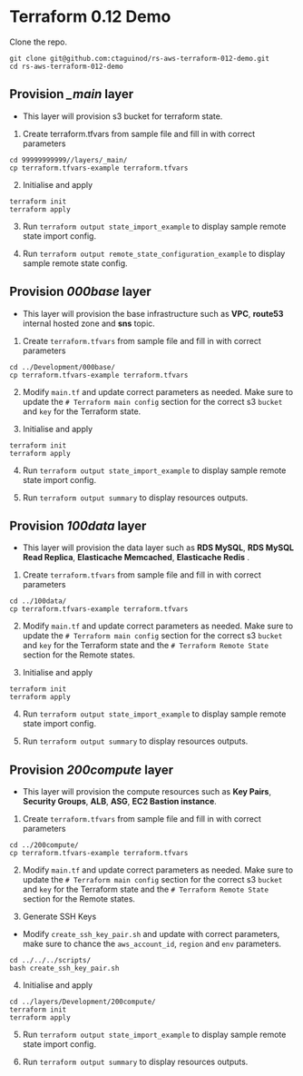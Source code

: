 # Terraform 0.12 Demo

Clone the repo.
```
git clone git@github.com:ctaguinod/rs-aws-terraform-012-demo.git
cd rs-aws-terraform-012-demo
```

## Provision ***_main*** layer
- This layer will provision s3 bucket for terraform state.

1. Create terraform.tfvars from sample file and fill in with correct parameters
```
cd 99999999999//layers/_main/
cp terraform.tfvars-example terraform.tfvars
```

2. Initialise and apply
```
terraform init
terraform apply
```

3. Run `terraform output state_import_example` to display sample remote state import config.

4. Run `terraform output remote_state_configuration_example` to display sample remote state config.


## Provision ***000base*** layer
- This layer will provision the base infrastructure such as **VPC**, **route53** internal hosted zone and **sns** topic.

1. Create `terraform.tfvars` from sample file and fill in with correct parameters
```
cd ../Development/000base/
cp terraform.tfvars-example terraform.tfvars
```

2. Modify `main.tf` and update correct parameters as needed. Make sure to update the `# Terraform main config` section for the correct s3 `bucket` and `key` for the Terraform state.

3. Initialise and apply
```
terraform init
terraform apply
```

4. Run `terraform output state_import_example` to display sample remote state import config.

5. Run `terraform output summary` to display resources outputs.


## Provision ***100data*** layer
- This layer will provision the data layer such as **RDS MySQL**, **RDS MySQL Read Replica**, **Elasticache Memcached**, **Elasticache Redis** .

1. Create `terraform.tfvars` from sample file and fill in with correct parameters
```
cd ../100data/
cp terraform.tfvars-example terraform.tfvars
```

2. Modify `main.tf` and update correct parameters as needed. Make sure to update the `# Terraform main config` section for the correct s3 `bucket` and `key` for the Terraform state and the `# Terraform Remote State` section for the Remote states.

3. Initialise and apply
```
terraform init
terraform apply
```

4. Run `terraform output state_import_example` to display sample remote state import config.

5. Run `terraform output summary` to display resources outputs.


## Provision ***200compute*** layer
- This layer will provision the compute resources such as **Key Pairs**, **Security Groups**, **ALB**, **ASG**, **EC2 Bastion instance**.

1. Create `terraform.tfvars` from sample file and fill in with correct parameters
```
cd ../200compute/
cp terraform.tfvars-example terraform.tfvars
```

2. Modify `main.tf` and update correct parameters as needed. Make sure to update the `# Terraform main config` section for the correct s3 `bucket` and `key` for the Terraform state and the `# Terraform Remote State` section for the Remote states.

3. Generate SSH Keys
- Modify `create_ssh_key_pair.sh` and update with correct parameters, make sure to chance the `aws_account_id`, `region` and `env` parameters.
```
cd ../../../scripts/
bash create_ssh_key_pair.sh
```

4. Initialise and apply
```
cd ../layers/Development/200compute/
terraform init
terraform apply
```

5. Run `terraform output state_import_example` to display sample remote state import config.

6. Run `terraform output summary` to display resources outputs.
